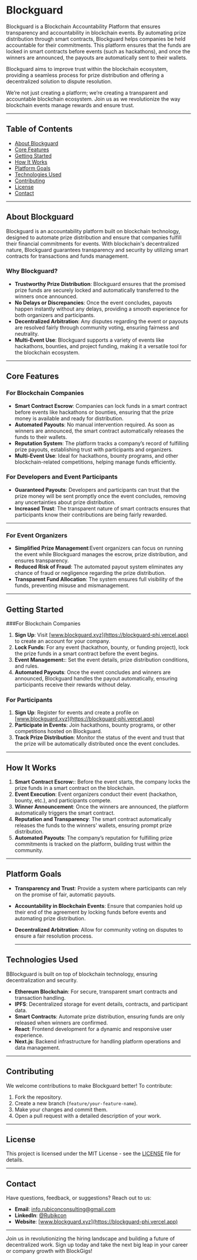 # Blockguard
Blockguard is a Blockchain Accountability Platform that ensures transparency and accountability in blockchain events. By automating prize distribution through smart contracts, Blockguard helps companies be held accountable for their commitments. This platform ensures that the funds are locked in smart contracts before events (such as hackathons), and once the winners are announced, the payouts are automatically sent to their wallets.

Blockguard aims to improve trust within the blockchain ecosystem, providing a seamless process for prize distribution and offering a decentralized solution to dispute resolution.

We’re not just creating a platform; we’re creating a transparent and accountable blockchain ecosystem. Join us as we revolutionize the way blockchain events manage rewards and ensure trust.

---

## Table of Contents
- [About Blockguard](#about-blockguard)
- [Core Features](#core-features)
- [Getting Started](#getting-started)
- [How It Works](#how-it-works)
- [Platform Goals](#platform-goals)
- [Technologies Used](#technologies-used)
- [Contributing](#contributing)
- [License](#license)
- [Contact](#contact)

---

## About Blockguard
Blockguard is an accountability platform built on blockchain technology, designed to automate prize distribution and ensure that companies fulfill their financial commitments for events. With blockchain's decentralized nature, Blockguard guarantees transparency and security by utilizing smart contracts for transactions and funds management.

### Why Blockguard?
- **Trustworthy Prize Distribution**: Blockguard ensures that the promised prize funds are securely locked and automatically transferred to the winners once announced.
- **No Delays or Discrepancies**: Once the event concludes, payouts happen instantly without any delays, providing a smooth experience for both organizers and participants.
- **Decentralized Arbitration**: Any disputes regarding the event or payouts are resolved fairly through community voting, ensuring fairness and neutrality.
- **Multi-Event Use**: Blockguard supports a variety of events like hackathons, bounties, and project funding, making it a versatile tool for the blockchain ecosystem.

---

## Core Features

### For Blockchain Companies
- **Smart Contract Escrow**: Companies can lock funds in a smart contract before events like hackathons or bounties, ensuring that the prize money is available and ready for distribution.
- **Automated Payouts**: No manual intervention required. As soon as winners are announced, the smart contract automatically releases the funds to their wallets.
- **Reputation System**: The platform tracks a company’s record of fulfilling prize payouts, establishing trust with participants and organizers.
- **Multi-Event Use**:  Ideal for hackathons, bounty programs, and other blockchain-related competitions, helping manage funds efficiently.

### For Developers and Event Participants
- **Guaranteed Payouts**: Developers and participants can trust that the prize money will be sent promptly once the event concludes, removing any uncertainties about prize distribution.
- **Increased Trust**: The transparent nature of smart contracts ensures that participants know their contributions are being fairly rewarded.

---

### For Event Organizers
- **Simplified Prize Management**:Event organizers can focus on running the event while Blockguard manages the escrow, prize distribution, and ensures transparency.
- **Reduced Risk of Fraud**: The automated payout system eliminates any chance of fraud or negligence regarding the prize distribution.
- **Transparent Fund Allocation**: The system ensures full visibility of the funds, preventing misuse and mismanagement.

---

## Getting Started

###For Blockchain Companies
1. **Sign Up**: Visit  [www.blockguard.xyz](https://blockguard-phi.vercel.app) to create an account for your company.
2. **Lock Funds**: For any event (hackathon, bounty, or funding project), lock the prize funds in a smart contract before the event begins.
3. **Event Management:**: Set the event details, prize distribution conditions, and rules.
4. **Automated Payouts**: Once the event concludes and winners are announced, Blockguard handles the payout automatically, ensuring participants receive their rewards without delay.

### For Participants
1. **Sign Up**: Register for events and create a profile on  [www.blockguard.xyz](https://blockguard-phi.vercel.app)
2. **Participate in Events**: Join hackathons, bounty programs, or other competitions hosted on Blockguard.
3. **Track Prize Distribution**: Monitor the status of the event and trust that the prize will be automatically distributed once the event concludes.

---

## How It Works

1. **Smart Contract Escrow:**: Before the event starts, the company locks the prize funds in a smart contract on the blockchain.
2. **Event Execution**: Event organizers conduct their event (hackathon, bounty, etc.), and participants compete.
3. **Winner Announcement**: Once the winners are announced, the platform automatically triggers the smart contract.
4. **Reputation and Transparency**: The smart contract automatically releases the funds to the winners' wallets, ensuring prompt prize distribution.
5.  **Automated Payouts**: The company’s reputation for fulfilling prize commitments is tracked on the platform, building trust within the community.

---

## Platform Goals

- **Transparency and Trust**: Provide a system where participants can rely on the promise of fair, automatic payouts.
- **Accountability in Blockchain Events**: Ensure that companies hold up their end of the agreement by locking funds before events and automating prize distribution.
- **Decentralized Arbitration**: Allow for community voting on disputes to ensure a fair resolution process.

  ---

## Technologies Used

BBlockguard is built on top of blockchain technology, ensuring decentralization and security.

- **Ethereum Blockchain**: For secure, transparent smart contracts and transaction handling.
- **IPFS**: Decentralized storage for event details, contracts, and participant data.
- **Smart Contracts**: Automate prize distribution, ensuring funds are only released when winners are confirmed.
- **React**: Frontend development for a dynamic and responsive user experience.
- **Next.js**: Backend infrastructure for handling platform operations and data management.

---

## Contributing

We welcome contributions to make Blockguard better! To contribute:

1. Fork the repository.
2. Create a new branch (`feature/your-feature-name`).
3. Make your changes and commit them.
4. Open a pull request with a detailed description of your work.

---

## License

This project is licensed under the MIT License - see the [LICENSE](LICENSE) file for details.

---

## Contact

Have questions, feedback, or suggestions? Reach out to us:

- **Email**: [info.rubiconconsulting@gmail.com](mailto:info.rubiconconsulting@gmail.com)  
- **LinkedIn**: [@Rubikcon](https://www.linkedin.com/company/rubicon-consults/)  
- **Website**: [www.blockguard.xyz](https://blockguard-phi.vercel.app)

---

Join us in revolutionizing the hiring landscape and building a future of decentralized work. Sign up today and take the next big leap in your career or company growth with BlockGigs!

